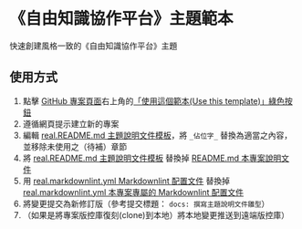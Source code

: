 # 《自由知識協作平台》主題範本

快速創建風格一致的《自由知識協作平台》主題

## 使用方式

1. 點擊 [GitHub 專案頁面](https://github.com/libre-knowledge/subject-template)右上角的[「使用這個範本(Use this template)」綠色按鈕](./generate)
1. 遵循網頁提示建立新的專案
1. 編輯 [real.README.md 主題說明文件模板](real.README.md)，將 `_佔位字_` 替換為適當之內容，並移除未使用之（待補）章節
1. 將 [real.README.md 主題說明文件模板](real.README.md) 替換掉 [README.md 本專案說明文件](README.md)
1. 用 [real.markdownlint.yml Markdownlint 配置文件](real.markdownlint.yml) 替換掉 [real.markdownlint.yml 本專案專屬的 Markdownlint 配置文件](real.markdownlint.yml)
1. 將變更提交為新修訂版（參考提交標題： `docs: 撰寫主題說明文件雛型`）
1. （如果是將專案版控庫復刻(clone)到本地）將本地變更推送到遠端版控庫）
